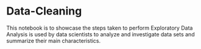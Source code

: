 # Data-Cleaning
This notebook is to showcase the steps taken to perform Exploratory Data Analysis is used by data scientists to analyze and investigate data sets and summarize their main characteristics.
